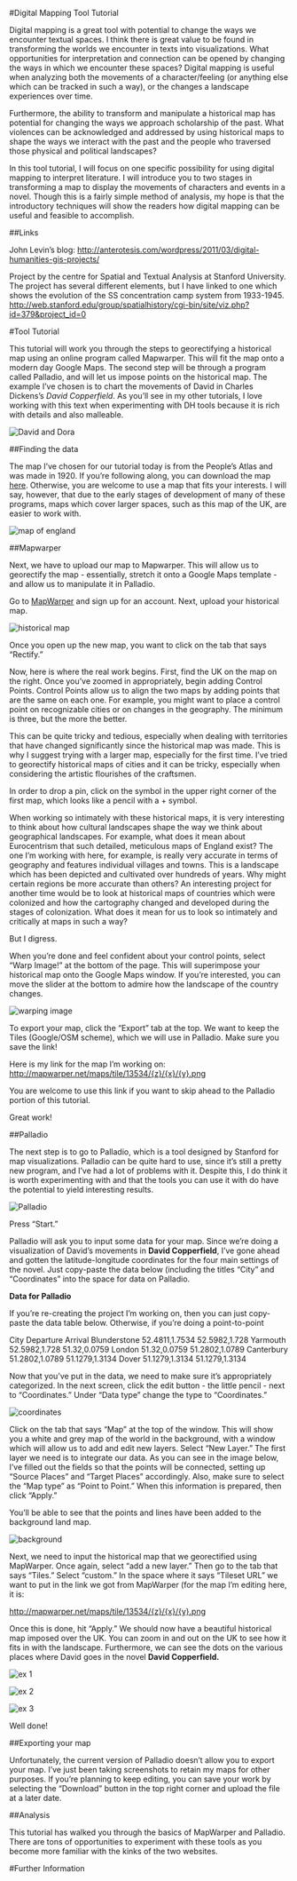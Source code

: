 #Digital Mapping Tool Tutorial

Digital mapping is a great tool with potential to change the ways we encounter textual spaces. I think there is great value to be found in transforming the worlds we encounter in texts into visualizations. What opportunities for interpretation and connection can be opened by changing the ways in which we encounter these spaces? Digital mapping is useful when analyzing both the movements of a character/feeling (or anything else which can be tracked in such a way), or the changes a landscape experiences over time. 

Furthermore, the ability to transform and manipulate a historical map has potential for changing the ways we approach scholarship of the past. What violences can be acknowledged and addressed by using historical maps to shape the ways we interact with the past and the people who traversed those physical and political landscapes?  

In this tool tutorial, I will focus on one specific possibility for using digital mapping to interpret literature. I will introduce you to two stages in transforming a map to display the movements of characters and events in a novel. Though this is a fairly simple method of analysis, my hope is that the introductory techniques will show the readers how digital mapping can be useful and feasible to accomplish. 

##Links 

John Levin’s blog: http://anterotesis.com/wordpress/2011/03/digital-humanities-gis-projects/

Project by the centre for Spatial and Textual Analysis at Stanford University. The project has several different elements, but I have linked to one which shows the evolution of the SS concentration camp system from 1933-1945. http://web.stanford.edu/group/spatialhistory/cgi-bin/site/viz.php?id=379&project_id=0


#Tool Tutorial 

This tutorial will work you through the steps to georectifying a historical map using an online program called Mapwarper. This will fit the map onto a modern day Google Maps. The second step will be through a program called Palladio, and will let us impose points on the historical map. The example I’ve chosen is to chart the movements of David in Charles Dickens’s *David Copperfield*. As you’ll see in my other tutorials, I love working with this text when experimenting with DH tools because it is rich with details and also malleable. 

![David and Dora](https://github.com/jennaherdman/gitbookdh/blob/master/images%20for%20digital%20mapping/davidcopperfield.png?raw=true)

##Finding the data 

The map I’ve chosen for our tutorial today is from the People’s Atlas and was made in 1920. If you’re following along, you can download the map [here](http://www.hipkiss.org/data/maps/london-geographical-institute_the-peoples-atlas_1920_england-and-wales_3012_3992_600.jpg). Otherwise, you are welcome to use a map that fits your interests. I will say, however, that due to the early stages of development of many of these programs, maps which cover larger spaces, such as this map of the UK, are easier to work with. 

![map of england](https://github.com/jennaherdman/gitbookdh/blob/master/images%20for%20digital%20mapping/ukmap.png?raw=true)

##Mapwarper 

Next, we have to upload our map to Mapwarper. This will allow us to georectify the map - essentially, stretch it onto a Google Maps template - and allow us to manipulate it in Palladio. 

Go to [MapWarper](http://mapwarper.net/maps) and sign up for an account. Next, upload your historical map. 

![historical map](https://github.com/jennaherdman/gitbookdh/blob/master/images%20for%20digital%20mapping/unspecified.png?raw=true)

Once you open up the new map, you want to click on the tab that says “Rectify.” 

Now, here is where the real work begins. First, find the UK on the map on the right. Once you’ve zoomed in appropriately, begin adding Control Points. Control Points allow us to align the two maps by adding points that are the same on each one. For example, you might want to place a control point on recognizable cities or on changes in the geography. The minimum is three, but the more the better.

This can be quite tricky and tedious, especially when dealing with territories that have changed significantly since the historical map was made. This is why I suggest trying with a larger map, especially for the first time. I’ve tried to georectify historical maps of cities and it can be tricky, especially when considering the artistic flourishes of the craftsmen. 

In order to drop a pin, click on the symbol in the upper right corner of the first map, which looks like a pencil with a + symbol. 

When working so intimately with these historical maps, it is very interesting to think about how cultural landscapes shape the way we think about geographical landscapes. For example, what does it mean about Eurocentrism that such detailed, meticulous maps of England exist? The one I’m working with here, for example, is really very accurate in terms of geography and features individual villages and towns. This is a landscape which has been depicted and cultivated over hundreds of years. Why might certain regions be more accurate than others? An interesting project for another time would be to look at historical maps of countries which were colonized and how the cartography changed and developed during the stages of colonization. What does it mean for us to look so intimately and critically at maps in such a way? 

But I digress. 

When you’re done and feel confident about your control points, select “Warp Image!” at the bottom of the page. This will superimpose your historical map onto the Google Maps window. If you’re interested, you can move the slider at the bottom to admire how the landscape of the country changes. 

![warping image](https://github.com/jennaherdman/gitbookdh/blob/master/images%20for%20digital%20mapping/unspecified-2.png?raw=true)

To export your map, click the “Export” tab at the top. We want to keep the Tiles (Google/OSM scheme), which we will use in Palladio. Make sure you save the link! 

Here is my link for the map I’m working on: 
http://mapwarper.net/maps/tile/13534/{z}/{x}/{y}.png

You are welcome to use this link if you want to skip ahead to the Palladio portion of this tutorial. 

Great work! 

##Palladio 

The next step is to go to Palladio, which is a tool designed by Stanford for map visualizations. Palladio can be quite hard to use, since it’s still a pretty new program, and I’ve had a lot of problems with it. Despite this, I do think it is worth experimenting with and that the tools you can use it with do have the potential to yield interesting results. 

![Palladio](http://palladio.designhumanities.org/#/)

Press “Start.” 

Palladio will ask you to input some data for your map. Since we’re doing a visualization of David’s movements in **David Copperfield**, I’ve gone ahead and gotten the latitude-longitude coordinates for the four main settings of the novel. Just copy-paste the data below (including the titles “City” and “Coordinates” into the space for data on Palladio. 

**Data for Palladio** 

If you’re re-creating the project I’m working on, then you can just copy-paste the data table below. Otherwise, if you’re doing a point-to-point 

City 	Departure	ArrivalBlunderstone	52.4811,1.7534	52.5982,1.728Yarmouth	52.5982,1.728	51.32,0.0759London	51.32,0.0759	51.2802,1.0789Canterbury	51.2802,1.0789	51.1279,1.3134Dover	51.1279,1.3134	51.1279,1.3134

Now that you’ve put in the data, we need to make sure it’s appropriately categorized. In the next screen, click the edit button - the little pencil - next to “Coordinates.” Under “Data type” change the type to “Coordinates.”

![coordinates](https://github.com/jennaherdman/gitbookdh/blob/master/images%20for%20digital%20mapping/unspecified-1%20copy.png?raw=true)

Click on the tab that says “Map” at the top of the window. This will show you a white and grey map of the world in the background, with a window which will allow us to add and edit new layers. Select “New Layer.” The first layer we need is to integrate our data. As you can see in the image below, I’ve filled out the fields so that the points will be connected, setting up “Source Places” and “Target Places” accordingly. Also, make sure to select the “Map type” as “Point to Point.” When this information is prepared, then click “Apply.”


You’ll be able to see that the points and lines have been added to the background land map. 

![background](https://github.com/jennaherdman/gitbookdh/blob/master/images%20for%20digital%20mapping/unspecified%20copy.png?raw=true)

Next, we need to input the historical map that we georectified using MapWarper. Once again, select “add a new layer.” Then go to the tab that says “Tiles.” Select “custom.” In the space where it says “Tileset URL” we want to put in the link we got from MapWarper (for the map I’m editing here, it is: 

http://mapwarper.net/maps/tile/13534/{z}/{x}/{y}.png

Once this is done, hit “Apply.” We should now have a beautiful historical map imposed over the UK. You can zoom in and out on the UK to see how it fits in with the landscape. Furthermore, we can see the dots on the various places where David goes in the novel **David Copperfield.** 

![ex 1](https://github.com/jennaherdman/gitbookdh/blob/master/images%20for%20digital%20mapping/unspecified-5.png?raw=true)

![ex 2](https://github.com/jennaherdman/gitbookdh/blob/master/images%20for%20digital%20mapping/unspecified-1.png?raw=true)

![ex 3](https://github.com/jennaherdman/gitbookdh/blob/master/images%20for%20digital%20mapping/unspecified-6.png?raw=true)

Well done! 

##Exporting your map 

Unfortunately, the current version of Palladio doesn’t allow you to export your map. I’ve just been taking screenshots to retain my maps for other purposes. If you’re planning to keep editing, you can save your work by selecting the “Download” button in the top right corner and upload the file at a later date.  

##Analysis

This tutorial has walked you through the basics of MapWarper and Palladio. There are tons of opportunities to experiment with these tools as you become more familiar with the kinks of the two websites. 



#Further Information